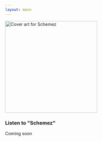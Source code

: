 ```yaml
---
layout: main
---
```


<div class="track__art">
<img src="{{site.url}}/images/schemez@600x600.jpg" alt="Cover art for Schemez" width="300">
</div>
<div class="track__links">
	<h3>Listen to "Schemez"</h3>
	<p>Coming soon</p>
	<!--
	<ul>

		<li><a href="https://tidal.com/browse/album/357369409?u">
			<img width="120" src="{{site.url}}/images/tidal_logo.png" alt="Tidal logo">
		</a></li>

		<li>
			<a href="https://open.spotify.com/album/6StcgVWu6DbqDC9HSuUCvj?si=3gCCP0BxQWCvaWfGOss4og">
				<img src="{{site.url}}/images/spotify_logo_green.png" width="80">
			</a>
		</li>

		<li>
			<a href="https://soundcloud.com/ax-madwick/home-again-feat-bearsly">
				<img src="{{site.url}}/images/soundcloud_logo_2.png" width="120">
			</a>
		</li>
		<li>
			<a href="https://music.apple.com/us/album/home-again-feat-bearsly-single/1740668609">
				<img src="{{site.url}}/images/apple_music_logo.svg" width="80">
			</a>
		</li>
		<li>
			<a href="https://www.youtube.com/watch?v=BD9rskTsnfM">
				<img src="{{site.url}}/images/youtube_logo.svg" width="100">
			</a>
		</li>

	</ul>
	-->
	<h3>Lyrics</h3>
<p>
I got schemes and dreams<br>
Stack my cream by any means<br>
They payin pennies for the streams [Spotify]
</p>

<p>
My bars clean like Listerine<br>
I’m sick like a histamine<br>
Got super powers like Wolverine
</p>

<p>
I need a plot of land for my fam<br>
Plant fresh fruits<br>
And preserve ‘em in cans
</p>

<p>
Strawberry jam<br>
Playing drums in the band<br>
Need a hundred grand, spittin like my lungs filled with sand
</p>

<p>
Tryna withstand the 9-5<br>
The screen fuckin up my eyes<br>
But I will not capsize [never]
</p>

<p>
I will provide for mines<br>
On the grind, all the time<br>
Sip some wine to unwind
</p>

<p>
I will find a way through [I will]<br>
Rocking my skate shoes<br>
Rocks in the tonic and Grey Goose
</p>

<p>
Sipping grape juice<br>
They trained the AI to replace you [ChatGPT]<br>
The cameras all tracking your facial
</p>

<p>
So what's next, I'm perplexed<br>
Stressed, I confess<br>
Had to get this shit off my chest
</p>

<p>
How can I rest<br>
How can I not obsess over success<br>
Take a deep breath
</p>
</div>
<h3>Credits</h3>
<ul>
	<li>Vocals: AX MADWICK</li>
	<li>Production: AX MADWICK</li>
</ul>
